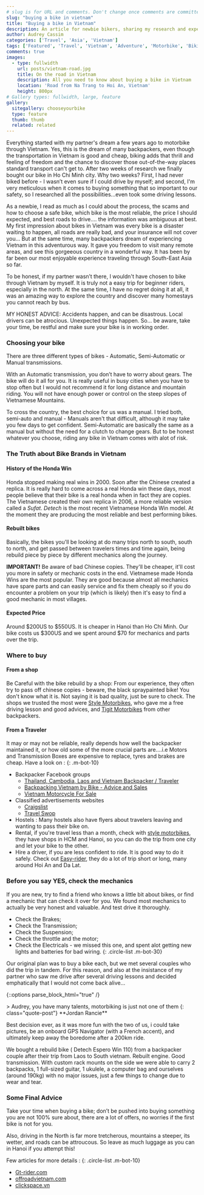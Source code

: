 ```yaml
---
# slug is for URL and comments. Don't change once comments are committed
slug: "buying a bike in vietnam"
title: "Buying a bike in Vietnam"
description: An article for newbie bikers, sharing my research and experience about all the benefits and pitfalls of buying a bike and biking around Vietnam.
author: Audrey Cassim
categories: ['Travel', 'Asia', 'Vietnam']
tags: ['Featured', 'Travel', 'Vietnam', 'Adventure', 'Motorbike', 'Biking Tours', 'Honda Win']
comments: true
images:
  - type: fullwidth
    url: posts/vietnam-road.jpg
    title: On the road in Vietnam
    description: All you need to know about buying a bike in Vietnam
    location: 'Road from Na Trang to Hoi An, Vietnam' 
    height: 800px
# Gallery types: fullwidth, large, feature
gallery:
  sitegallery: chooseyourbike
  type: feature
  thumb: thumb
  related: related
---
```

Everything started with my partner's dream a few years ago to motorbike through Vietnam. Yes, this is the dream of many backpackers, even though the transportation in Vietnam is good and cheap, biking adds that thrill and feeling of freedom and the chance to discover those out-of-the-way places standard transport can't get to. After two weeks of research we finally bought our bike in Ho Chi Minh city. Why two weeks? First, I had never biked before - I wasn’t even sure if I could drive by myself; and second, I'm very meticulous when it comes to buying something that so important to our safety, so I researched all the possibilities...even took some driving lessons.

As a newbie, I read as much as I could about the process, the scams and how to choose a safe bike, which bike is the most reliable, the price I should expected, and best roads to drive…. the information was ambiguous at best. My first impression about bikes in Vietnam was every bike is a disaster waiting to happen, all roads are really bad, and your insurance will not cover you… But at the same time, many backpackers dream of experiencing Vietnam in this adventurous way. It gave you freedom to visit many remote areas, and see this gorgeeous country in a wonderful way. It has been by far been our most enjoyable experience traveling through South-East Asia so far.

To be honest, if my partner wasn’t there, I wouldn't have chosen to bike through Vietnam by myself. It is truly not a easy trip for beginner riders, especially in the north. At the same time, I have no regret doing it at all, it was an amazing way to explore the country and discover many homestays you cannot reach by bus.

MY HONEST ADVICE: Accidents happen, and can be disastrous. Local drivers can be atrocious. Unexpected things happen. So... be aware, take your time, be restful and make sure your bike is in working order.

### Choosing your bike

There are three different types of bikes - Automatic, Semi-Automatic or Manual transmissions.

With an Automatic transmission, you don’t have to worry about gears. The bike will do it all for you. It is really useful in busy cities when you have to stop often but I would not recommend it for long distance and mountain riding. You will not have enough power or control on the steep slopes of Vietnamese Mountains.

To cross the country, the best choice for us was a manual. I tried both, semi-auto and manual - Manuals aren't that difficult, although it may take you few days to get confident. Semi-Automatic are basically the same as a manual but without the need for a clutch to change gears. But to be honest whatever you choose, riding any bike in Vietnam comes with alot of risk.   

### The Truth about Bike Brands in Vietnam

#### History of the Honda Win

Honda stopped making real wins in 2000. Soon after the Chinese created a replica. It is really hard to come across a real Honda win these days, most people believe that their bike is a real honda when in fact they are copies. The Vietnamese created their own replica in 2006, a more reliable version called a *Sufat*. *Detech* is the most recent Vietnamese Honda Win model. At the moment they are producing the most reliable and best performing bikes.

#### Rebuilt bikes
Basically, the bikes you'll be looking at do many trips north to south, south to north, and get passed between travelers times and time again, being rebuild piece by piece by different mechanics along the journey.

**IMPORTANT!** Be aware of bad Chinese copies. They'll be cheaper, it'll cost you more in safety or mechanic costs in the end. Vietnamese made Honda Wins are the most popular. They are good because almost all mechanics have spare parts and can easily service and fix them cheaply so if you do encounter a problem on your trip (which is likely) then it's easy to find a good mechanic in most villages.

#### Expected Price

Around $200US to $550US. It is cheaper in Hanoi than Ho Chi Minh.
Our bike costs us $300US and we spent around $70 for mechanics and parts over the trip.

### Where to buy

#### From a shop

Be Careful with the bike rebuild by a shop: From our experience, they often try to pass off chinese copies - beware, the black spraypainted bike! You don't know what it is. Not saying it is bad quality, just be sure to check. The shops we trusted the most were [Style Motorbikes](http://www.stylemotorbikes.com/), who gave me a free driving lesson and good advices, and [Tigit Motorbikes](https://www.tigitmotorbikes.com/) from other backpackers. 


#### From a Traveler

It may or may not be reliable, really depends how well the backpacker maintained it, or how old some of the more crucial parts are....i.e Motors and Transmission Boxes are expensive to replace, tyres and brakes are cheap.
Have a look on :
{: .m-bot-10}
 * Backpacker Facebook groups
    * [Thailand, Cambodia, Laos and Vietnam Backpacker / Traveler](https://www.facebook.com/groups/ThailandCambodiaLaosVietnamBackpacker/)
    * [Backpacking Vietnam by Bike - Advice and Sales](https://www.facebook.com/groups/1191868584175430/)
    * [Vietnam Motorcycle For Sale](https://www.facebook.com/groups/350783411791258/)
 * Classified advertisements websites
    * [Craigslist](https://vietnam.craigslist.org/search/mca?lang=en&cc=us)  
    * [Travel Swop](http://www.travelswop.com/vietnam/ho-chi-minh-city/) 
 * Hostels : Many hostels also have flyers about travelers leaving and wanting to pass their bike on.
 * Rental, if you're travel less than a month, check with [style motorbikes](http://www.stylemotorbikes.com/), they have shops in HCM and Hanoi, so you can do the trip from one city and let your bike to the other. 
 * Hire a driver, if you are less confident to ride. It is good way to do it safely. Check out [Easy-rider](http://www.easy-riders.net/), they do a lot of trip short or long, many around Hoi An and Da Lat. 

### Before you say YES, check the mechanics

If you are new, try to find a friend who knows a little bit about bikes, or find a mechanic that can check it over for you. We found most mechanics to actually be very honest and valuable. And test drive it thoroughly. 
 * Check the Brakes;
 * Check the Transmission;
 * Check the Suspension;
 * Check the throttle and the motor;
 * Check the Electricals - we missed this one, and spent alot getting new lights and batteries for bad wiring.
{: .circle-list .m-bot-30}
 
Our original plan was to buy a bike each, but we met several couples who did the trip in tandem. For this reason, and also at the insistance of my partner who saw me drive after several driving lessons and decided emphatically that I would not come back alive... 

{::options parse_block_html="true" /}
<div class="blog-post">
>
Audrey, you have many talents, motorbiking is just not one of them
{: class="quote-post"}
**Jordan Rancie**
</div>

Best decision ever, as it was more fun with the two of us, i could take pictures, be an onboard GPS Navigator (with a French accent), and ultimately keep away the boredome after a 200km ride.

We bought a rebuild bike ( Detech Espero Win 110)  from a backpacker couple after their trip from Laos to South vietnam. Rebuilt engine. Good transmission. With custom rack mounts on the side we were able to carry 2 backpacks, 1 full-sized guitar, 1 ukulele, a computer bag and ourselves (around 190kg) with no major issues, just a few things to change due to wear and tear.

### Some Final Advice

Take your time when buying a bike; don’t be pushed into buying something you are not 100% sure about, there are a lot of offers, no worries if the first bike is not for you.

Also, driving in the North is far more tretcherous, mountains a steeper, its wetter, and roads can be attroucous. So leave as much luggage as you can in Hanoi if you attempt this!

Few articles for more details : 
{: .circle-list .m-bot-10}
 * [Gt-rider.com](https://www.gt-rider.com/se-asia-motorcycling/threads/the-truth-about-buying-and-selling-chinese-honda-wins-in-vietnam.11059/)
 * [offroadvietnam.com](https://offroadvietnam.com/motorcycle-rentals/road-bikes/chinese-copy-of-the-honda-win-thingyou-should-know")
 * [clickspace.vn](http://clickspace.vn/what-kind-of-motorbike-to-buy-in-hanoi-part-1/) 



                                    





 

